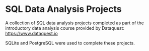# SQL Data Analysis Projects 
A collection of SQL data analysis projects completed as part of the introductory data analysis course provided by Dataquest: https://www.dataquest.io

SQLite and PostgreSQL were used to complete these projects.
